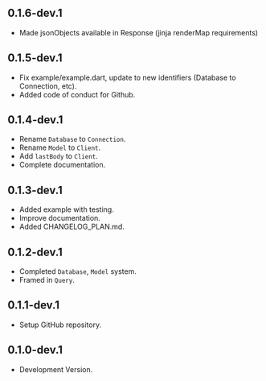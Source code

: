 ## 0.1.6-dev.1

-   Made jsonObjects available in Response (jinja renderMap requirements)

## 0.1.5-dev.1

-   Fix example/example.dart, update to new identifiers (Database to Connection, etc).
-   Added code of conduct for Github.

## 0.1.4-dev.1

-   Rename `Database` to `Connection`.
-   Rename `Model` to `Client`.
-   Add `lastBody` to `Client`.
-   Complete documentation.

## 0.1.3-dev.1

-   Added example with testing.
-   Improve documentation.
-   Added CHANGELOG_PLAN.md.

## 0.1.2-dev.1

-   Completed `Database`, `Model` system.
-   Framed in `Query`.

## 0.1.1-dev.1

-   Setup GitHub repository.

## 0.1.0-dev.1

-   Development Version.
